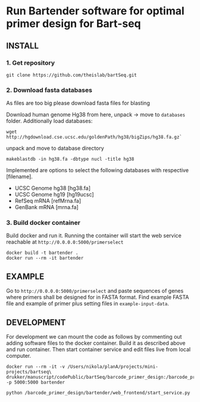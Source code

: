 
# Run Bartender software for optimal primer design for Bart-seq

## INSTALL

### 1.  Get repository

```
git clone https://github.com/theislab/bartSeq.git
```

### 2. Download fasta databases

As files are too big please download fasta files for blasting

Download human genome Hg38 from here, unpack -> move to `databases` folder. Additionally load databases:

```
wget http://hgdownload.cse.ucsc.edu/goldenPath/hg38/bigZips/hg38.fa.gz`
```
unpack and move to database directory

```
makeblastdb -in hg38.fa -dbtype nucl -title hg38
```

Implemented are options to select the following databases with respective [filename].

- UCSC Genome hg38 [hg38.fa]
- UCSC Genome hg19 [hg19ucsc]
- RefSeq mRNA [refMrna.fa]
- GenBank mRNA [mrna.fa]



### 3. Build docker container

Build docker and run it. Running the container will start the web service reachable at `http://0.0.0.0:5000/primerselect`

```
docker build -t bartender .
docker run --rm -it bartender
```

## EXAMPLE

Go to `http://0.0.0.0:5000/primerselect` and paste sequences of genes where primers shall be designed for in FASTA format.
Find example FASTA file and example of primer plus setting files in `example-input-data`.


## DEVELOPMENT

For development we can mount the code as follows by commenting out adding software files to the docker container. Build it as described above and run container. Then start container service and edit files live from local computer.


```
docker run --rm -it -v /Users/nikola/planA/projects/mini-projects/bartseq\ drukker/manuscript/codePublic/bartSeq/barcode_primer_design:/barcode_primer_design -p 5000:5000 bartender

python /barcode_primer_design/bartender/web_frontend/start_service.py

```
